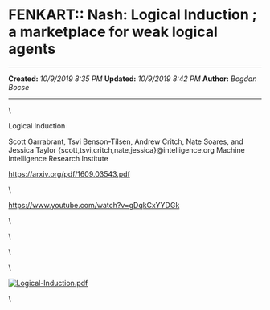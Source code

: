 FENKART:: Nash: Logical Induction ; a marketplace for weak logical agents
=========================================================================

  -------------- ---------------------
  **Created:**   *10/9/2019 8:35 PM*
  **Updated:**   *10/9/2019 8:42 PM*
  **Author:**    *Bogdan Bocse*
  -------------- ---------------------

\

Logical Induction

Scott Garrabrant, Tsvi Benson-Tilsen, Andrew Critch, Nate Soares, and
Jessica Taylor {scott,tsvi,critch,nate,jessica}\@intelligence.org
Machine Intelligence Research Institute

<https://arxiv.org/pdf/1609.03543.pdf>

\

<https://www.youtube.com/watch?v=gDqkCxYYDGk>

\

\

\

\

[![Logical-Induction.pdf](FENKART%20Nash%20Logical%20Induction%20;%20a%20marketplac_files/4a74fbe6b03956753cfb415c7d5a10e9.png)](FENKART%20Nash%20Logical%20Induction%20;%20a%20marketplac_files/Logical-Induction.pdf)

\

 
